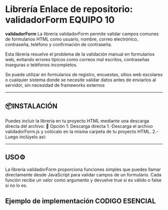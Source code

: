 # Librería Enlace de repositorio: validadorForm EQUIPO 10


**validadorForm** La librería validadorForm permite validar campos comunes de formularios HTML como usuario, nombre, correo electrónico, contraseña, teléfono y confirmación de contraseña.

Esta librería resuelve el problema de la validación manual en formularios web, evitando errores típicos como correos mal escritos, contraseñas inseguras o teléfonos incompletos.

Se puede utilizar en formularios de registro, encuestas, sitios web escolares o cualquier sistema donde se necesite validar datos antes de enviarlos al servidor, sin necesidad de frameworks externos

---

## 📦INSTALACIÓN
Puedes incluir la librería en tu proyecto HTML mediante una descarga directa del archivo:
🔹 Opción 1: Descarga directa
1.-Descarga el archivo validadorForm.js y colócalo en la misma carpeta de tu proyecto HTML.
2.-Luego inclúyelo así:
<script src="https://cdn.jsdelivr.net/npm/just-validate@4.2.0/dist/just-validate.production.min.js"></script>

---

## USO⚙️
La librería validadorForm proporciona funciones simples que puedes llamar directamente desde JavaScript para validar campos de un formulario. 
Cada función recibe un valor como argumento y devuelve true si es válido o false si no lo es.

## Ejemplo de implementación CODIGO ESENCIAL







